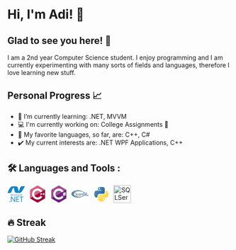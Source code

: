 # Hi, I'm Adi! 👋

## Glad to see you here! :cake:
I am a 2nd year Computer Science student. I enjoy programming and I am currently experimenting with many sorts of fields and languages, therefore I love learning new stuff.

## Personal Progress 📈
- 🌱 I’m currently learning: .NET, MVVM
- 💻 I'm currently working on: College Assignments 📘
- 🌟 My favorite languages, so far, are: C++, C#
- ✔️ My current interests are: .NET WPF Applications, C++
## :hammer_and_wrench: Languages and Tools :
<div>
  <img src="https://github.com/devicons/devicon/blob/master/icons/dot-net/dot-net-plain-wordmark.svg" title="DotNet" width="40" height="40"/>&nbsp;
  <img src="https://github.com/devicons/devicon/blob/master/icons/cplusplus/cplusplus-original.svg" title="Cpp" width="40" height="40"/>&nbsp;
  <img src="https://github.com/devicons/devicon/blob/master/icons/csharp/csharp-original.svg" title="CSharp" width="40" height="40"/>&nbsp;
  <img src="https://github.com/devicons/devicon/blob/master/icons/opengl/opengl-original.svg" title="OpenGL" width="40" height="40"/>&nbsp;
  <img src="https://github.com/devicons/devicon/blob/master/icons/python/python-original.svg" title="Python" width="40" height="40"/>&nbsp;
  <img src="https://brandslogos.com/wp-content/uploads/thumbs/microsoft-sql-server-logo-vector.svg" title="SQLServer" width="40" height="40"/>&nbsp;
</div>

## :fire: Streak


[![GitHub Streak](http://github-readme-streak-stats.herokuapp.com?user=adicimpianu&theme=merko&hide_border=true&date_format=M%20j%5B%2C%20Y%5D)](https://git.io/streak-stats)
